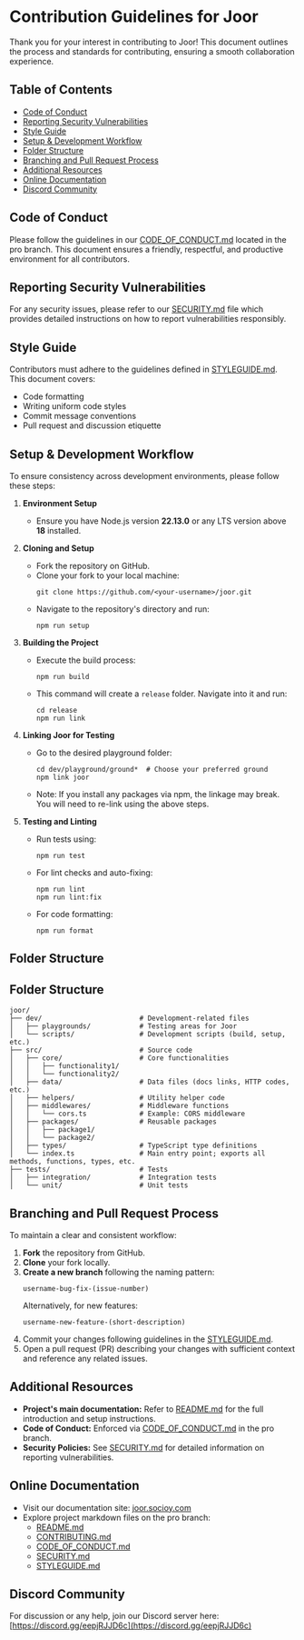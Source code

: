 # Contribution Guidelines for Joor

Thank you for your interest in contributing to Joor! This document outlines the process and standards for contributing, ensuring a smooth collaboration experience.

## Table of Contents

- [Code of Conduct](#code-of-conduct)
- [Reporting Security Vulnerabilities](#reporting-security-vulnerabilities)
- [Style Guide](#style-guide)
- [Setup & Development Workflow](#setup--development-workflow)
- [Folder Structure](#folder-structure)
- [Branching and Pull Request Process](#branching-and-pull-request-process)
- [Additional Resources](#additional-resources)
- [Online Documentation](#online-documentation)
- [Discord Community](#discord-community)

## Code of Conduct

Please follow the guidelines in our [CODE_OF_CONDUCT.md](https://github.com/socioy/joor/blob/pro/CODE_OF_CONDUCT.md) located in the pro branch. This document ensures a friendly, respectful, and productive environment for all contributors.

## Reporting Security Vulnerabilities

For any security issues, please refer to our [SECURITY.md](https://github.com/socioy/joor/blob/pro/SECURITY.md) file which provides detailed instructions on how to report vulnerabilities responsibly.

## Style Guide

Contributors must adhere to the guidelines defined in [STYLEGUIDE.md](https://github.com/socioy/joor/blob/pro/STYLEGUIDE.md). This document covers:

- Code formatting
- Writing uniform code styles
- Commit message conventions
- Pull request and discussion etiquette

## Setup & Development Workflow

To ensure consistency across development environments, please follow these steps:

1. **Environment Setup**
   - Ensure you have Node.js version **22.13.0** or any LTS version above **18** installed.
2. **Cloning and Setup**

   - Fork the repository on GitHub.
   - Clone your fork to your local machine:
     ```
     git clone https://github.com/<your-username>/joor.git
     ```
   - Navigate to the repository's directory and run:
     ```
     npm run setup
     ```

3. **Building the Project**

   - Execute the build process:
     ```
     npm run build
     ```
   - This command will create a `release` folder. Navigate into it and run:
     ```
     cd release
     npm run link
     ```

4. **Linking Joor for Testing**

   - Go to the desired playground folder:
     ```
     cd dev/playground/ground*  # Choose your preferred ground
     npm link joor
     ```
   - Note: If you install any packages via npm, the linkage may break. You will need to re-link using the above steps.

5. **Testing and Linting**
   - Run tests using:
     ```
     npm run test
     ```
   - For lint checks and auto-fixing:
     ```
     npm run lint
     npm run lint:fix
     ```
   - For code formatting:
     ```
     npm run format
     ```

## Folder Structure

## Folder Structure

```
joor/
├── dev/                        # Development-related files
│   ├── playgrounds/            # Testing areas for Joor
│   └── scripts/                # Development scripts (build, setup, etc.)
├── src/                        # Source code
│   ├── core/                   # Core functionalities
│   │   ├── functionality1/
│   │   └── functionality2/
│   ├── data/                   # Data files (docs links, HTTP codes, etc.)
│   ├── helpers/                # Utility helper code
│   ├── middlewares/            # Middleware functions
│   │   └── cors.ts             # Example: CORS middleware
│   ├── packages/               # Reusable packages
│   │   ├── package1/
│   │   └── package2/
│   ├── types/                  # TypeScript type definitions
│   └── index.ts                # Main entry point; exports all methods, functions, types, etc.
├── tests/                      # Tests
│   ├── integration/            # Integration tests
│   └── unit/                   # Unit tests
```

## Branching and Pull Request Process

To maintain a clear and consistent workflow:

1. **Fork** the repository from GitHub.
2. **Clone** your fork locally.
3. **Create a new branch** following the naming pattern:
   ```
   username-bug-fix-(issue-number)
   ```
   Alternatively, for new features:
   ```
   username-new-feature-(short-description)
   ```
4. Commit your changes following guidelines in the [STYLEGUIDE.md](https://github.com/socioy/joor/blob/pro/STYLEGUIDE.md).
5. Open a pull request (PR) describing your changes with sufficient context and reference any related issues.

## Additional Resources

- **Project's main documentation:** Refer to [README.md](https://github.com/socioy/joor/blob/pro/README.md) for the full introduction and setup instructions.
- **Code of Conduct:** Enforced via [CODE_OF_CONDUCT.md](https://github.com/socioy/joor/blob/pro/CODE_OF_CONDUCT.md) in the pro branch.
- **Security Policies:** See [SECURITY.md](https://github.com/socioy/joor/blob/pro/SECURITY.md) for detailed information on reporting vulnerabilities.

## Online Documentation

- Visit our documentation site: [joor.socioy.com](http://joor.socioy.com)
- Explore project markdown files on the pro branch:
  - [README.md](https://github.com/socioy/joor/blob/pro/README.md)
  - [CONTRIBUTING.md](https://github.com/socioy/joor/blob/pro/CONTRIBUTING.md)
  - [CODE_OF_CONDUCT.md](https://github.com/socioy/joor/blob/pro/CODE_OF_CONDUCT.md)
  - [SECURITY.md](https://github.com/socioy/joor/blob/pro/SECURITY.md)
  - [STYLEGUIDE.md](https://github.com/socioy/joor/blob/pro/STYLEGUIDE.md)

## Discord Community

For discussion or any help, join our Discord server here: [https://discord.gg/eepjRJJD6c](https://discord.gg/eepjRJJD6c)
